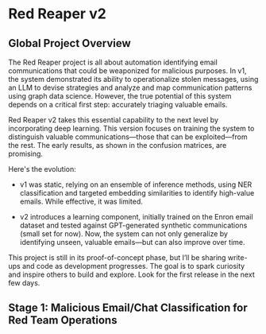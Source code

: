 # Red Reaper v2

## Global Project Overview
The Red Reaper project is all about automation identifying email communications that could be weaponized for malicious purposes. In v1, the system demonstrated its ability to operationalize stolen messages, using an LLM to devise strategies and analyze and map communication patterns using graph data science. However, the true potential of this system depends on a critical first step: accurately triaging valuable emails.

Red Reaper v2 takes this essential capability to the next level by incorporating deep learning. This version focuses on training the system to distinguish valuable communications—those that can be exploited—from the rest. The early results, as shown in the confusion matrices, are promising.

Here's the evolution:
- v1 was static, relying on an ensemble of inference methods, using NER classification and targeted embedding similarities to identify high-value emails. While effective, it was limited.

- v2 introduces a learning component, initially trained on the Enron email dataset and tested against GPT-generated synthetic communications (small set for now). Now, the system can not only generalize by identifying unseen, valuable emails—but can also improve over time.

This project is still in its proof-of-concept phase, but I’ll be sharing write-ups and code as development progresses. The goal is to spark curiosity and inspire others to build and explore. Look for the first release in the next few days. 


## Stage 1: Malicious Email/Chat Classification for Red Team Operations
